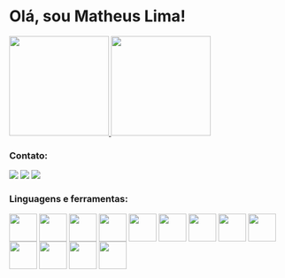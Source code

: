 # Olá, sou Matheus Lima!

<a href="https://github.com/MathsLima">
    <img height="180em" src="https://github-readme-stats.vercel.app/api?username=MathsLima&show_icons=true&theme=dark" />
</a>

<a href="https://github.com/MathsLima">
    <img height="180em" src="https://github-readme-stats.vercel.app/api/top-langs/?username=MathsLima&layout=compact&theme=dark" />
</a>

### Contato:
<div> 
  <a href="https://linkedin.com/in/matheus-silva-de-lima" target="_blank"><img src="https://img.shields.io/badge/LinkedIn-0077B5?style=for-the-badge&logo=linkedin&logoColor=white" target="_blank"></a>
    <a href="https://matheuslimainterne.wixsite.com/matheuslima" target="_blank"><img src="https://img.shields.io/badge/website-000000?style=for-the-badge&logo=About.me&logoColor=white" target="_blank"></a>
    <a href="https://medium.com/@mathslima" target="_blank"><img src="https://img.shields.io/badge/Medium-12100E?style=for-the-badge&logo=medium&logoColor=white" target="_blank"></a>
</div>


### Linguagens e ferramentas:
<div> 
  <img align="center" height="50" width="50" src="https://cdn.jsdelivr.net/gh/devicons/devicon/icons/python/python-original-wordmark.svg">
  <img align="center" height="50" width="50" src="https://cdn.jsdelivr.net/gh/devicons/devicon/icons/java/java-original-wordmark.svg">
  <img align="center" height="50" width="50" src="https://cdn.jsdelivr.net/gh/devicons/devicon/icons/jupyter/jupyter-original-wordmark.svg">
  <img align="center" height="50" width="50" src="https://cdn.jsdelivr.net/gh/devicons/devicon/icons/mysql/mysql-original-wordmark.svg">
  <img align="center" height="50" width="50" src="https://cdn.jsdelivr.net/gh/devicons/devicon@latest/icons/postgresql/postgresql-original.svg">
  <img align="center" height="50" width="50" src="https://cdn.jsdelivr.net/gh/devicons/devicon/icons/vscode/vscode-original.svg"> 
  <img align="center" height="50" width="50" src="https://cdn.jsdelivr.net/gh/devicons/devicon@latest/icons/intellij/intellij-original.svg">
  <img align="center" height="50" width="50" src=<img src="https://cdn.jsdelivr.net/gh/devicons/devicon@latest/icons/git/git-plain-wordmark.svg">
  <img align="center" height="50" width="50" src="https://cdn.jsdelivr.net/gh/devicons/devicon/icons/pandas/pandas-original-wordmark.svg">
  <img align="center" height="50" width="50" src="https://cdn.jsdelivr.net/gh/devicons/devicon/icons/numpy/numpy-original.svg">
  <img align="center" height="50" width="50" src="https://cdn.jsdelivr.net/gh/devicons/devicon/icons/selenium/selenium-original.svg">
  <img align="center" height="50" width="50" src="https://cdn.jsdelivr.net/gh/devicons/devicon@latest/icons/scikitlearn/scikitlearn-original.svg">    
  <img align="center" height="50" width="50" src="https://cdn.jsdelivr.net/gh/devicons/devicon@latest/icons/postman/postman-original.svg">
<div> 
